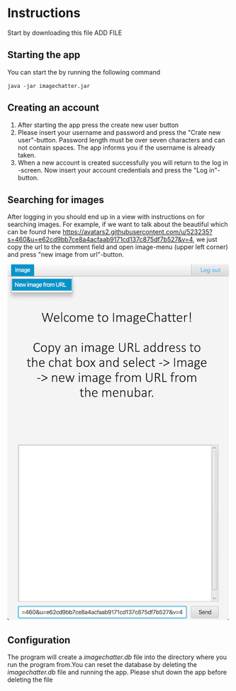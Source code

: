 # Instructions

Start by downloading this file ADD FILE

## Starting the app

You can start the by running the following command

```
java -jar imagechatter.jar
```

## Creating an account

1. After starting the app press the create new user button
2. Please insert your username and password and press the "Crate new user"-button. Password length must be over seven characters and can not contain spaces. The app informs you if the username is already taken.
3. When a new account is created successfully you will return to the log in -screen. Now insert your account credentials and press the "Log in"-button.

## Searching for images

After logging in you should end up in a view with instructions on for searching images. For example, if we want to talk about the beautiful which can be found here https://avatars2.githubusercontent.com/u/523235?s=460&u=e62cd9bb7ce8a4acfaab9171cd137c875df7b527&v=4, we just copy the url to the comment field and open image-menu (upper left corner) and press "new image from url"-button. 

![instructions](https://github.com/kallioaa/ot-harjoitustyo/blob/master/dokumentaatio/pictures/searchImage.png)







## Configuration

The program will create a *imagechatter.db* file into the directory where you run the program from.You can reset the database by deleting the *imagechatter.db* file 
and running the app. Please shut down the app before deleting the file
